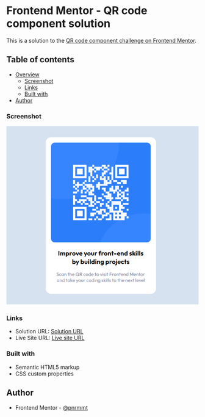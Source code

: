 # Frontend Mentor - QR code component solution

This is a solution to the [QR code component challenge on Frontend Mentor](https://www.frontendmentor.io/challenges/qr-code-component-iux_sIO_H).
## Table of contents

- [Overview](#overview)
  - [Screenshot](#screenshot)
  - [Links](#links)
  - [Built with](#built-with)
- [Author](#author)

### Screenshot

![](/images/screen.PNG)

### Links

- Solution URL: [Solution URL](https://github.com/pnrmmt/frontendmentor-newbie3-)
- Live Site URL: [Live site URL](https://pnrmmt.github.io/frontendmentor-newbie3-/)

### Built with

- Semantic HTML5 markup
- CSS custom properties

## Author

- Frontend Mentor - [@pnrmmt](https://www.frontendmentor.io/profile/pnrmmt)
